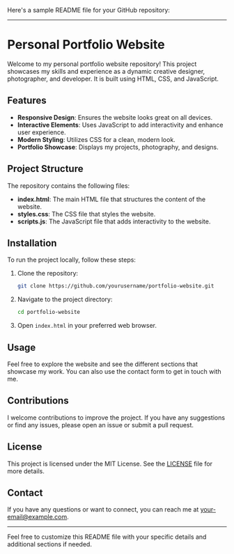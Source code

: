Here's a sample README file for your GitHub repository:

---

# Personal Portfolio Website

Welcome to my personal portfolio website repository! This project showcases my skills and experience as a dynamic creative designer, photographer, and developer. It is built using HTML, CSS, and JavaScript.

## Features

- **Responsive Design**: Ensures the website looks great on all devices.
- **Interactive Elements**: Uses JavaScript to add interactivity and enhance user experience.
- **Modern Styling**: Utilizes CSS for a clean, modern look.
- **Portfolio Showcase**: Displays my projects, photography, and designs.

## Project Structure

The repository contains the following files:

- **index.html**: The main HTML file that structures the content of the website.
- **styles.css**: The CSS file that styles the website.
- **scripts.js**: The JavaScript file that adds interactivity to the website.

## Installation

To run the project locally, follow these steps:

1. Clone the repository:
   ```bash
   git clone https://github.com/yourusername/portfolio-website.git
   ```

2. Navigate to the project directory:
   ```bash
   cd portfolio-website
   ```

3. Open `index.html` in your preferred web browser.

## Usage

Feel free to explore the website and see the different sections that showcase my work. You can also use the contact form to get in touch with me.

## Contributions

I welcome contributions to improve the project. If you have any suggestions or find any issues, please open an issue or submit a pull request.

## License

This project is licensed under the MIT License. See the [LICENSE](LICENSE) file for more details.

## Contact

If you have any questions or want to connect, you can reach me at [your-email@example.com](mailto:your-email@example.com).

---

Feel free to customize this README file with your specific details and additional sections if needed.
